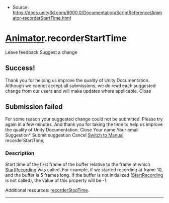 * Source: https://docs.unity3d.com/6000.0/Documentation/ScriptReference/Animator-recorderStartTime.html

#  [Animator](https://docs.unity3d.com/6000.0/Documentation/ScriptReference/Animator.html).recorderStartTime
Leave feedback
Suggest a change
## Success!
Thank you for helping us improve the quality of Unity Documentation. Although we cannot accept all submissions, we do read each suggested change from our users and will make updates where applicable.
Close
## Submission failed
For some reason your suggested change could not be submitted. Please <a>try again</a> in a few minutes. And thank you for taking the time to help us improve the quality of Unity Documentation.
Close
Your name Your email Suggestion* Submit suggestion
Cancel
[Switch to Manual](https://docs.unity3d.com/6000.0/Documentation/Manual/class-Animator.html "Go to Animator Component in the Manual")
recorderStartTime; 
### Description
Start time of the first frame of the buffer relative to the frame at which [StartRecording](https://docs.unity3d.com/6000.0/Documentation/ScriptReference/Animator.StartRecording.html) was called.
For example, if we started recording at frame 10, and the buffer is 5 frames long. If the buffer is not initialized ([StartRecording](https://docs.unity3d.com/6000.0/Documentation/ScriptReference/Animator.StartRecording.html) is not called), the value of this property will be -1.  
  
Additional resources: [recorderStopTime](https://docs.unity3d.com/6000.0/Documentation/ScriptReference/Animator-recorderStopTime.html).
* * *
